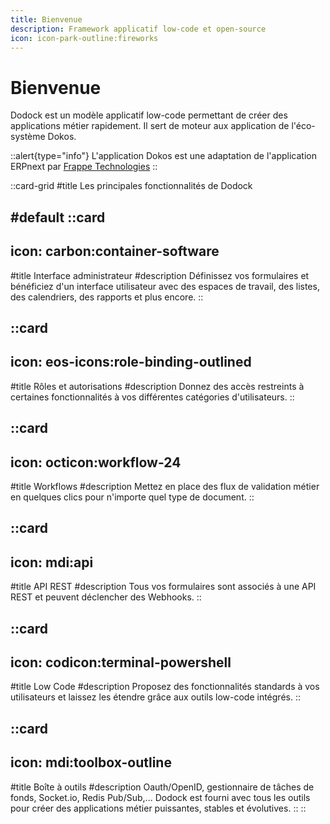 ```yaml
---
title: Bienvenue
description: Framework applicatif low-code et open-source
icon: icon-park-outline:fireworks
---
```


# Bienvenue

Dodock est un modèle applicatif low-code permettant de créer des applications métier rapidement. Il sert de moteur aux application de l'éco-système Dokos.  

::alert{type="info"}
L'application Dokos est une adaptation de l'application ERPnext par <a href="https://github.com/frappe/frappe" target="_blank">Frappe Technologies</a>
::


::card-grid
#title
Les principales fonctionnalités de Dodock

#default
  ::card
  ---
  icon: carbon:container-software
  ---
  #title
  Interface administrateur
  #description
  Définissez vos formulaires et bénéficiez d'un interface utilisateur avec des espaces de travail, des listes, des calendriers, des rapports et plus encore.
  ::

  ::card
  ---
  icon: eos-icons:role-binding-outlined
  ---
  #title
  Rôles et autorisations
  #description
  Donnez des accès restreints à certaines fonctionnalités à vos différentes catégories d'utilisateurs.
  ::

  ::card
  ---
  icon: octicon:workflow-24
  ---
  #title
  Workflows
  #description
  Mettez en place des flux de validation métier en quelques clics pour n'importe quel type de document.
  ::

  ::card
  ---
  icon: mdi:api
  ---
  #title
  API REST
  #description
  Tous vos formulaires sont associés à une API REST et peuvent déclencher des Webhooks.
  ::

  ::card
  ---
  icon: codicon:terminal-powershell
  ---
  #title
  Low Code
  #description
  Proposez des fonctionnalités standards à vos utilisateurs et laissez les étendre grâce aux outils low-code intégrés.
  ::

  ::card
  ---
  icon: mdi:toolbox-outline
  ---
  #title
  Boîte à outils
  #description
  Oauth/OpenID, gestionnaire de tâches de fonds, Socket.io, Redis Pub/Sub,... Dodock est fourni avec tous les outils pour créer des applications métier puissantes, stables et évolutives.
  ::
::
